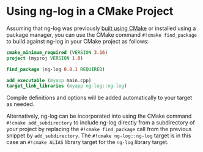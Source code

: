 # Using ng-log in a CMake Project

Assuming that ng-log was previously [built using CMake](build.md#cmake) or
installed using a package manager, you can use the CMake command `#!cmake
find_package` to build against ng-log in your CMake project as follows:

``` cmake title="CMakeLists.txt"
cmake_minimum_required (VERSION 3.16)
project (myproj VERSION 1.0)

find_package (ng-log 0.8.1 REQUIRED)

add_executable (myapp main.cpp)
target_link_libraries (myapp ng-log::ng-log)
```

Compile definitions and options will be added automatically to your target as
needed.

Alternatively, ng-log can be incorporated into using the CMake command `#!cmake
add_subdirectory` to include ng-log directly from a subdirectory of your project
by replacing the `#!cmake find_package` call from the previous snippet by
`add_subdirectory`. The `#!cmake ng-log::ng-log` target is in this case an
`#!cmake ALIAS` library target for the `ng-log` library target.
